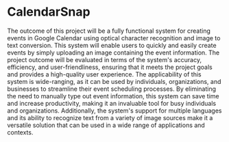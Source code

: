 # CalendarSnap
The outcome of this project will be a fully functional system for creating events in Google Calendar using optical character recognition and image to text conversion. This system will enable users to quickly and easily create events by simply uploading an image containing the event information. The project outcome will be evaluated in terms of the system's accuracy, efficiency, and user-friendliness, ensuring that it meets the project goals and provides a high-quality user experience.
The applicability of this system is wide-ranging, as it can be used by individuals, organizations, and businesses to streamline their event scheduling processes. By eliminating the need to manually type out event information, this system can save time and increase productivity, making it an invaluable tool for busy individuals and organizations. Additionally, the system's support for multiple languages and its ability to recognize text from a variety of image sources make it a versatile solution that can be used in a wide range of applications and contexts.
